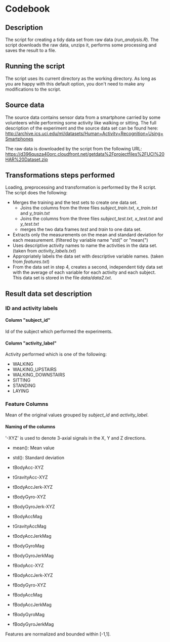 # Codebook

## Description
The script for creating a tidy data set from raw data (*run_analysis.R*). The script downloads the raw data, unzips it, performs some processing and saves the result to a file.

## Running the script
The script uses its current directory as the working directory. As long as you are happy with this default option, you don't need to make any modifications to the script.

## Source data
The source data contains sensor data from a smartphone carried by some volunteers while performing some activity like walking or sitting. The full description of the experiment and the source data set can be found here: 
http://archive.ics.uci.edu/ml/datasets/Human+Activity+Recognition+Using+Smartphones 

The raw data is downloaded by the script from the following URL:
https://d396qusza40orc.cloudfront.net/getdata%2Fprojectfiles%2FUCI%20HAR%20Dataset.zip 

## Transformations steps performed
Loading, preprocessing and transformation is performed by the R script. The script does the following:

* Merges the training and the test sets to create one data set.
    * Joins the columns from the three files *subject_train.txt*, *x_train.txt* and *y_train.txt*
    * Joins the columns from the three files *subject_test.txt*, *x_test.txt* and *y_test.txt*
    * merges the two data frames *test* and *train* to one data set.
* Extracts only the measurements on the mean and standard deviation for each measurement. (filtered by variable name "std(" or "mean(") 
* Uses descriptive activity names to name the activities in the data set. (taken from *activity_labels.txt*)
* Appropriately labels the data set with descriptive variable names.  (taken from *features.txt*)
* From the data set in step 4, creates a second, independent tidy data set with the average of each variable for each activity and each subject. This data set is stored in the file *data/data2.txt*.

## Result data set description

### ID and activity labels

#### Column "subject_id"
Id of the subject which performed the experiments.


#### Column "activity_label"
Activity performed which is one of the following:

* WALKING
* WALKING_UPSTAIRS
* WALKING_DOWNSTAIRS
* SITTING
* STANDING
* LAYING

### Feature Columns
Mean of the original values grouped by *subject_id* and *activity_label*.

#### Naming of the columns
'-XYZ' is used to denote 3-axial signals in the X, Y and Z directions.

* mean(): Mean value
* std(): Standard deviation

* tBodyAcc-XYZ
* tGravityAcc-XYZ
* tBodyAccJerk-XYZ
* tBodyGyro-XYZ
* tBodyGyroJerk-XYZ
* tBodyAccMag
* tGravityAccMag
* tBodyAccJerkMag
* tBodyGyroMag
* tBodyGyroJerkMag
* fBodyAcc-XYZ
* fBodyAccJerk-XYZ
* fBodyGyro-XYZ
* fBodyAccMag
* fBodyAccJerkMag
* fBodyGyroMag
* fBodyGyroJerkMag


Features are normalized and bounded within [-1,1].


